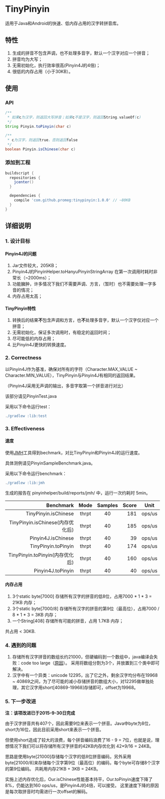 # TinyPinyin
适用于Java和Android的快速、低内存占用的汉字转拼音库。

## 特性

1.	生成的拼音不包含声调，也不处理多音字，默认一个汉字对应一个拼音；
2.	拼音均为大写；
3.	无需初始化，执行效率很高(Pinyin4J的4倍)；
4.	很低的内存占用（小于30KB）。

## 使用

### API

```java
/**
 * 如果c为汉字，则返回大写拼音；如果c不是汉字，则返回String.valueOf(c)
 */
String Pinyin.toPinyin(char c)

/**
 * c为汉字，则返回true，否则返回false
 */
boolean Pinyin.isChinese(char c)
```

### 添加到工程

```groovy
buildscript {
  repositories {
    jcenter()
  }

  dependencies {
    compile 'com.github.promeg:tinypinyin:1.0.0' // ~80KB
  }
}
```

## 详细说明

### 1. 设计目标

#### Pinyin4J的问题

1. Jar文件较大，205KB；
2. Pinyin4J的PinyinHelper.toHanyuPinyinStringArray 在第一次调用时耗时非常长（~2000ms）；
3. 功能臃肿，许多情况下我们不需要声调、方言，（暂时）也不需要处理一字多音的情况；
4. 内存占用太高；

#### TinyPinyin特性

1. 转换后的结果**不**包含声调和方言，也**不**处理多音字，默认一个汉字仅对应一个拼音；
2. 无需初始化，保证多次调用时，有稳定的返回时间；
3. 尽可能低的内存占用；
4. 比Pinyin4J更快的转换速度。


### 2. Correctness

以Pinyin4J作为基准，确保对所有的字符（Character.MAX_VALUE ~ Character.MIN_VALUE），TinyPinyin与Pinyin4J有相同的返回结果。

（Pinyin4J采用无声调的输出，多音字取第一个拼音进行对比）

该部分请见PinyinTest.java

采用以下命令运行test： 

```groovy
./gradlew :lib:test
```

### 3. Effectiveness

#### 速度

使用[JMH](http://openjdk.java.net/projects/code-tools/jmh/)工具得到bechmark，对比TinyPinyin和Pinyin4J的运行速度。 

具体测例请见PinyinSampleBenchmark.java。

采用以下命令运行benchmark： 

```groovy
./gradlew :lib:jmh
```

生成的报告在 pinyinhelper/build/reports/jmh/ 中，运行一次约耗时 5min。

| Benchmark  | Mode | Samples | Score | Unit |
| -------------: | :-------------: | :------------: | ------:| :------: |
| TinyPinyin.isChinese       | thrpt  | 40 | 181 | ops/us |
| TinyPinyin.isChinese(内存优化后)       | thrpt  | 40 | 185 | ops/us |
| Pinyin4J.isChinese  | thrpt  | 40 | 39  | ops/us |
| TinyPinyin.toPinyin       | thrpt  | 40 | 174 | ops/us |
| TinyPinyin.toPinyin(内存优化后)       | thrpt  | 40 | 160 | ops/us |
| Pinyin4J.toPinyin  | thrpt  | 40 | 40| ops/us |

#### 内存占用

1. 3个static byte[7000] 存储所有汉字的拼音的低8位，占用7000 * 1 * 3 = 21KB 内存；
2. 3个static byte[7000/8] 存储所有汉字的拼音的第9位（最高位），占用7000 / 8 * 1 * 3 = 3KB 内存；
2. 一个String[408] 存储所有可能的拼音，占用 1.7KB 内存；

共占用 < 30KB.


### 4. 遇到的问题

1. 存储所有汉字拼音的数组长约21000，但硬编码到一个数组中，java编译会失败：code too large（[原因](http://stackoverflow.com/questions/2407912/code-too-large-compilation-error-in-java)）。 采用将数组分割为3个，并放置到三个类中即可解决。
2. 汉字中有一个异类：unicode 12295，出了它之外，剩余汉字均分布在19968 ~ 40869之间，为了尽可能的减小存储拼音的数组大小，对12295做单独处理，其它汉字用short[40869-19968]存储即可，offset为19968。

### 5. 下一步改进

**注：该项改进已于2015-9-30日完成**

由于汉字拼音共有407个，因此需要9位来表示一个拼音。Java中byte为8位，short为16位，因此目前采用short来表示一个拼音。

但使用short造成了较大的浪费，每个拼音编码浪费了16 - 9 = 7位，也就是说，理想情况下我们可以将存储所有汉字拼音的42KB内存优化到 42*9/16 = 24KB。

思路是使用byte[21000]存储每个汉字的低8位拼音编码，另外采用byte[21000/8]来存储每个汉字第9位（最高位）的编码，每个byte可存储8个汉字的第9位编码。 共耗用内存21KB + 3KB = 24KB。

实施上述内存优化后，Our.isChinese性能基本持平，Our.toPinyin速度下降了8%，仍能达到160 ops/us，是Pinyin4J的4倍，可以接受。 这里速度下降的原因是每次取拼音时均需进行一次offset的解码。